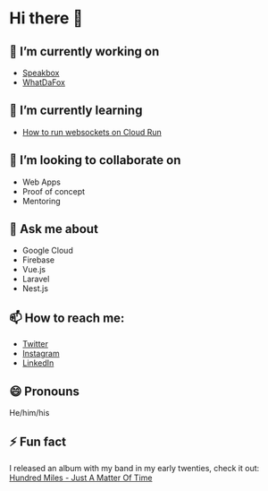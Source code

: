 # Hi there 👋

## 🔭 I’m currently working on

- [Speakbox](https://speakbox.ca)
- [WhatDaFox](https://whatdafox.com)

## 🌱 I’m currently learning

- [How to run websockets on Cloud Run](https://cloud.google.com/blog/products/serverless/cloud-run-gets-websockets-http-2-and-grpc-bidirectional-streams)

## 👯 I’m looking to collaborate on

- Web Apps
- Proof of concept
- Mentoring

<!--
## 🤔 I’m looking for help with
-->
## 💬 Ask me about

- Google Cloud
- Firebase
- Vue.js
- Laravel
- Nest.js

## 📫 How to reach me:

- [Twitter](https://twitter.com/valentinprgnd)
- [Instagram](https://instagram.com/valentinprugnd)
- [LinkedIn](https://linkedin.com/in/valentinprugnaud)

## 😄 Pronouns

He/him/his

## ⚡ Fun fact

I released an album with my band in my early twenties, check it out: [Hundred Miles - Just A Matter Of Time](https://open.spotify.com/album/2zUdOxrodb0t6Cb9SFnRcp)
